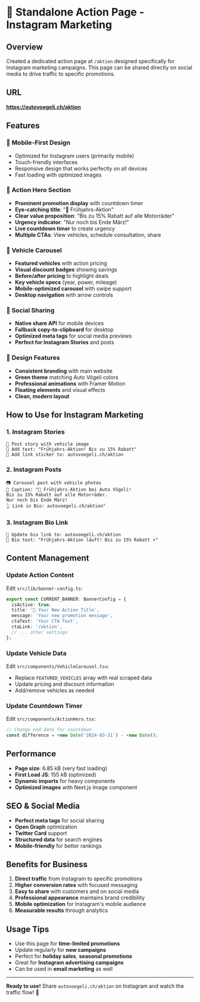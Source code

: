 # 🎉 Standalone Action Page - Instagram Marketing

## Overview
Created a dedicated action page at `/aktion` designed specifically for Instagram marketing campaigns. This page can be shared directly on social media to drive traffic to specific promotions.

## URL
**https://autovoegeli.ch/aktion**

## Features

### 📱 **Mobile-First Design**
- Optimized for Instagram users (primarily mobile)
- Touch-friendly interfaces
- Responsive design that works perfectly on all devices
- Fast loading with optimized images

### 🎯 **Action Hero Section**
- **Prominent promotion display** with countdown timer
- **Eye-catching title**: "🎉 Frühjahrs-Aktion"
- **Clear value proposition**: "Bis zu 15% Rabatt auf alle Motorräder"
- **Urgency indicator**: "Nur noch bis Ende März!"
- **Live countdown timer** to create urgency
- **Multiple CTAs**: View vehicles, schedule consultation, share

### 🚗 **Vehicle Carousel**
- **Featured vehicles** with action pricing
- **Visual discount badges** showing savings
- **Before/after pricing** to highlight deals
- **Key vehicle specs** (year, power, mileage)
- **Mobile-optimized carousel** with swipe support
- **Desktop navigation** with arrow controls

### 📢 **Social Sharing**
- **Native share API** for mobile devices
- **Fallback copy-to-clipboard** for desktop
- **Optimized meta tags** for social media previews
- **Perfect for Instagram Stories** and posts

### 🎨 **Design Features**
- **Consistent branding** with main website
- **Green theme** matching Auto Vögeli colors
- **Professional animations** with Framer Motion
- **Floating elements** and visual effects
- **Clean, modern layout**

## How to Use for Instagram Marketing

### 1. **Instagram Stories**
```
📸 Post story with vehicle image
📝 Add text: "Frühjahrs-Aktion! Bis zu 15% Rabatt"
🔗 Add link sticker to: autovoegeli.ch/aktion
```

### 2. **Instagram Posts**
```
📷 Carousel post with vehicle photos
📝 Caption: "🎉 Frühjahrs-Aktion bei Auto Vögeli! 
Bis zu 15% Rabatt auf alle Motorräder. 
Nur noch bis Ende März! 
👆 Link in Bio: autovoegeli.ch/aktion"
```

### 3. **Instagram Bio Link**
```
🔗 Update bio link to: autovoegeli.ch/aktion
📝 Bio text: "Frühjahrs-Aktion läuft! Bis zu 15% Rabatt ⬇️"
```

## Content Management

### **Update Action Content**
Edit `src/lib/banner-config.ts`:
```typescript
export const CURRENT_BANNER: BannerConfig = {
  isActive: true,
  title: '🎉 Your New Action Title',
  message: 'Your new promotion message',
  ctaText: 'Your CTA Text',
  ctaLink: '/aktion',
  // ... other settings
};
```

### **Update Vehicle Data**
Edit `src/components/VehicleCarousel.tsx`:
- Replace `FEATURED_VEHICLES` array with real scraped data
- Update pricing and discount information
- Add/remove vehicles as needed

### **Update Countdown Timer**
Edit `src/components/ActionHero.tsx`:
```typescript
// Change end date for countdown
const difference = +new Date('2024-03-31') - +new Date();
```

## Performance
- **Page size**: 6.85 kB (very fast loading)
- **First Load JS**: 155 kB (optimized)
- **Dynamic imports** for heavy components
- **Optimized images** with Next.js Image component

## SEO & Social Media
- **Perfect meta tags** for social sharing
- **Open Graph** optimization
- **Twitter Card** support
- **Structured data** for search engines
- **Mobile-friendly** for better rankings

## Benefits for Business
1. **Direct traffic** from Instagram to specific promotions
2. **Higher conversion rates** with focused messaging  
3. **Easy to share** with customers and on social media
4. **Professional appearance** maintains brand credibility
5. **Mobile optimization** for Instagram's mobile audience
6. **Measurable results** through analytics

## Usage Tips
- Use this page for **time-limited promotions**
- Update regularly for **new campaigns**
- Perfect for **holiday sales**, **seasonal promotions**
- Great for **Instagram advertising campaigns**
- Can be used in **email marketing** as well

---

**Ready to use!** Share `autovoegeli.ch/aktion` on Instagram and watch the traffic flow! 🚀















